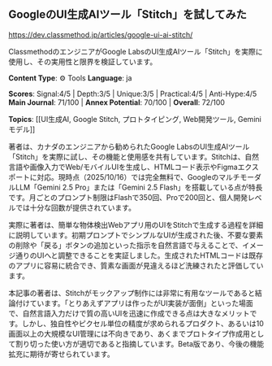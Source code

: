 ## GoogleのUI生成AIツール「Stitch」を試してみた

https://dev.classmethod.jp/articles/google-ui-ai-stitch/

ClassmethodのエンジニアがGoogle LabsのUI生成AIツール「Stitch」を実際に使用し、その実用性と限界を検証しています。

**Content Type**: ⚙️ Tools
**Language**: ja

**Scores**: Signal:4/5 | Depth:3/5 | Unique:3/5 | Practical:4/5 | Anti-Hype:4/5
**Main Journal**: 71/100 | **Annex Potential**: 70/100 | **Overall**: 72/100

**Topics**: [[UI生成AI, Google Stitch, プロトタイピング, Web開発ツール, Geminiモデル]]

著者は、カナダのエンジニアから勧められたGoogle LabsのUI生成AIツール「Stitch」を実際に試し、その機能と使用感を共有しています。Stitchは、自然言語や画像入力でWeb/モバイルUIを生成し、HTMLコード表示やFigmaエクスポートに対応。現時点（2025/10/16）では完全無料で、GoogleのマルチモーダルLLM「Gemini 2.5 Pro」または「Gemini 2.5 Flash」を搭載している点が特長です。月ごとのプロンプト制限はFlashで350回、Proで200回と、個人開発レベルでは十分な回数が提供されています。

実際に著者は、簡単な物体検出Webアプリ用のUIをStitchで生成する過程を詳細に説明しています。初期プロンプトでシンプルなUIが生成された後、不要な要素の削除や「戻る」ボタンの追加といった指示を自然言語で与えることで、イメージ通りのUIへと調整できることを実証しました。生成されたHTMLコードは既存のアプリに容易に統合でき、質素な画面が見違えるほど洗練されたと評価しています。

本記事の著者は、Stitchがモックアップ制作には非常に有用なツールであると結論付けています。「とりあえずアプリは作ったがUI実装が面倒」といった場面で、自然言語入力だけで質の高いUIを迅速に作成できる点は大きなメリットです。しかし、独自性やピクセル単位の精度が求められるプロダクト、あるいは10画面以上の大規模なUI管理には不向きであり、あくまでプロトタイプ作成用として割り切った使い方が適切であると指摘しています。Beta版であり、今後の機能拡充に期待が寄せられています。